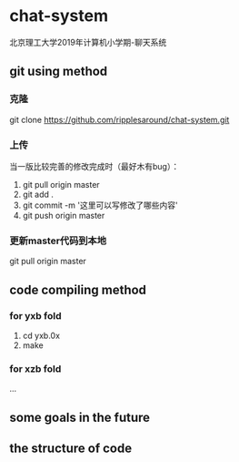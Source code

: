 # chat-system
北京理工大学2019年计算机小学期-聊天系统

## git using method
### 克隆
git clone https://github.com/ripplesaround/chat-system.git
### 上传
当一版比较完善的修改完成时（最好木有bug）：
1. git pull origin master
2. git add .
3. git commit -m '这里可以写修改了哪些内容'
4. git push origin master
### 更新master代码到本地
git pull origin master

## code compiling method
### for yxb fold
1. cd yxb.0x
2. make

### for xzb fold
...

## some goals in the future

## the structure of code

